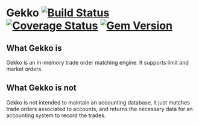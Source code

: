 Gekko [![Build Status](https://secure.travis-ci.org/Paymium/gekko.png?branch=master)](http://travis-ci.org/Paymium/gekko) [![Coverage Status](https://img.shields.io/coveralls/Paymium/gekko.svg)](https://coveralls.io/r/Paymium/gekko?branch=master) [![Gem Version](https://badge.fury.io/rb/gekko.svg)](http://badge.fury.io/rb/gekko)
=

## What Gekko is
Gekko is an in-memory trade order matching engine. It supports limit and market orders.

## What Gekko is not
Gekko is not intended to maintain an accounting database, it just matches trade orders associated to accounts, and returns the necessary data for an accounting system to record the trades.

